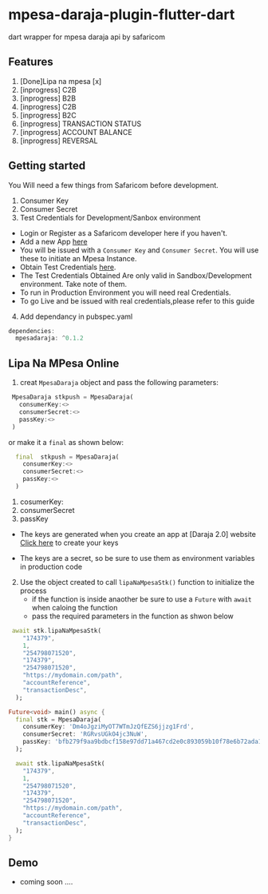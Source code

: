 <!-- 
This README describes the package. If you publish this package to pub.dev,
this README's contents appear on the landing page for your package.

For information about how to write a good package README, see the guide for
[writing package pages](https://dart.dev/guides/libraries/writing-package-pages). 

For general information about developing packages, see the Dart guide for
[creating packages](https://dart.dev/guides/libraries/create-library-packages)
and the Flutter guide for
[developing packages and plugins](https://flutter.dev/developing-packages). 
-->
# mpesa-daraja-plugin-flutter-dart

dart wrapper for mpesa daraja api by safaricom 


## Features

1. [Done]Lipa na mpesa [x]
2. [inprogress] C2B
3. [inprogress] B2B
4. [inprogress] C2B
5. [inprogress] B2C
6. [inprogress] TRANSACTION STATUS
7. [inprogress] ACCOUNT BALANCE
8. [inprogress] REVERSAL
## Getting started

You Will need a few things from Safaricom before development.

1. Consumer Key
2. Consumer Secret
3. Test Credentials for Development/Sanbox environment
  - Login or Register as a Safaricom developer here if you haven't.
  - Add a new App [here](https://developer.safaricom.co.ke/MyApps)
  - You will be issued with a ``Consumer Key`` and ``Consumer Secret``. You will use these to initiate an Mpesa Instance.
  - Obtain Test Credentials [here](https://developer.safaricom.co.ke/TestCredentials).
  - The Test Credentials Obtained Are only valid in Sandbox/Development environment. Take note of them.
  - To run in Production Environment you will need real Credentials.
  - To go Live and be issued with real credentials,please refer to this guide

4. Add dependancy in pubspec.yaml
```dart
dependencies:
  mpesadaraja: ^0.1.2
```  



## Lipa Na MPesa Online 
1. creat ``MpesaDaraja`` object and pass the following parameters:
 ```dart 
  MpesaDaraja stkpush = MpesaDaraja(
    consumerKey:<>
    consumerSecret:<>
    passKey:<>
  )
```
or make it a ``final`` as shown below:

```dart 
  final  stkpush = MpesaDaraja(
    consumerKey:<>
    consumerSecret:<>
    passKey:<>
  )

```  
  1. cosumerKey:
  2. consumerSecret
  3. passKey 
  - The keys are generated when you create an app at [Daraja 2.0] website 
    [Click here](https://developer.safaricom.co.ke/MyApps) to create your keys 

  - The keys are a secret, so be sure to use them as environment variables in production code 

2. Use the object created to call ``lipaNaMpesaStk()`` function to initialize the process
    -  if the function is inside anaother be sure to use a ``Future`` with ``await`` when caloing the function 
    - pass the required parameters in the function as shwon below 
```dart
 await stk.lipaNaMpesaStk(
    "174379",
    1,
    "254798071520",
    "174379",
    "254798071520",
    "https://mydomain.com/path",
    "accountReference",
    "transactionDesc",
  );

```    




```dart
Future<void> main() async {
  final stk = MpesaDaraja(
    consumerKey: 'Dm4oJgziMyOT7WTmJzQfEZS6jjzg1Frd',
    consumerSecret: 'RGRvsUGkO4jc3NuW',
    passKey: 'bfb279f9aa9bdbcf158e97dd71a467cd2e0c893059b10f78e6b72ada1ed2c919',
  );

  await stk.lipaNaMpesaStk(
    "174379",
    1,
    "254798071520",
    "174379",
    "254798071520",
    "https://mydomain.com/path",
    "accountReference",
    "transactionDesc",
  );
}

```



## Demo
-  coming soon ....


